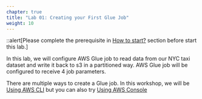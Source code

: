 ```yaml
---
chapter: true
title: "Lab 01: Creating your First Glue Job"
weight: 10
---
```


::alert[Please complete the prerequisite in [How to start?](/howtostart/awseevnt/s3-and-local-file.html) section before start this lab.]

In this lab, we will configure AWS Glue job to read data from our NYC taxi dataset and write it back to s3 in a partitioned way. AWS Glue job will be configured to receive 4 job parameters.

<!-- ![Lab 1 Architecture](/static/lab1/lab1_architecture.png) -->

There are multiple ways to create a Glue job. In this workshop, we will be [Using AWS CLI](/lab1/create-job-cli.html) but you can also try [Using AWS Console](/lab1/create-job-console.html)


